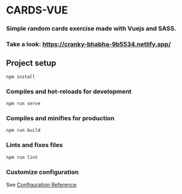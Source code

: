 # CARDS-VUE

### Simple random cards exercise made with Vuejs and SASS.
### Take a look: https://cranky-bhabha-9b5534.netlify.app/

## Project setup
```
npm install
```

### Compiles and hot-reloads for development
```
npm run serve
```

### Compiles and minifies for production
```
npm run build
```

### Lints and fixes files
```
npm run lint
```

### Customize configuration
See [Configuration Reference](https://cli.vuejs.org/config/).
